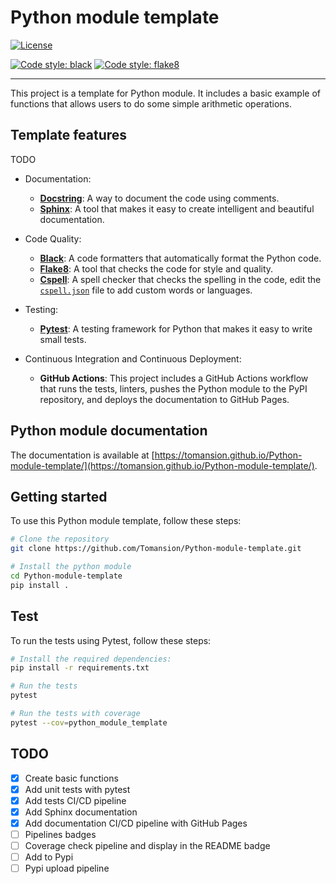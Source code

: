 # Python module template

[![License](https://img.shields.io/badge/License-Apache_2.0-blue.svg)](https://opensource.org/licenses/Apache-2.0)

[![Code style: black](https://img.shields.io/badge/code%20style-black-000000.svg)](https://github.com/psf/black)
[![Code style: flake8](https://img.shields.io/badge/code%20style-flake8-1c4a6c.svg)](https://flake8.pycqa.org/en/latest/)

<!-- ![ci](https://github.com/Tomansion/Python-module-template/actions/workflows/pull-request-checks.yml/badge.svg) -->
<!-- ![cd](https://github.com/tomansion/Python-module-template/actions/workflows/continuous-deployment.yml/badge.svg) -->

---

This project is a template for Python module. It includes a basic example of functions that allows users to do some simple arithmetic operations.

## Template features

TODO

- Documentation:

  - [**Docstring**](https://www.python.org/dev/peps/pep-0257/): A way to document the code using comments.
  - [**Sphinx**](https://www.sphinx-doc.org/): A tool that makes it easy to create intelligent and beautiful documentation.

- Code Quality:

  - [**Black**](https://pypi.org/project/black/): A code formatters that automatically format the Python code.
  - [**Flake8**](https://flake8.pycqa.org/en/latest/): A tool that checks the code for style and quality.
  - [**Cspell**](https://cspell.org/): A spell checker that checks the spelling in the code, edit the [`cspell.json`](cspell.json) file to add custom words or languages.

- Testing:

  - [**Pytest**](https://docs.pytest.org/): A testing framework for Python that makes it easy to write small tests.

- Continuous Integration and Continuous Deployment:

  - **GitHub Actions**: This project includes a GitHub Actions workflow that runs the tests, linters, pushes the Python module to the PyPI repository, and deploys the documentation to GitHub Pages.

## Python module documentation

The documentation is available at [https://tomansion.github.io/Python-module-template/](https://tomansion.github.io/Python-module-template/).

## Getting started

To use this Python module template, follow these steps:

```bash
# Clone the repository
git clone https://github.com/Tomansion/Python-module-template.git

# Install the python module
cd Python-module-template
pip install .
```

## Test

To run the tests using Pytest, follow these steps:

```bash
# Install the required dependencies:
pip install -r requirements.txt

# Run the tests
pytest

# Run the tests with coverage
pytest --cov=python_module_template
```

## TODO

- [x] Create basic functions
- [x] Add unit tests with pytest
- [x] Add tests CI/CD pipeline
- [x] Add Sphinx documentation
- [x] Add documentation CI/CD pipeline with GitHub Pages
- [ ] Pipelines badges
- [ ] Coverage check pipeline and display in the README badge
- [ ] Add to Pypi
- [ ] Pypi upload pipeline
